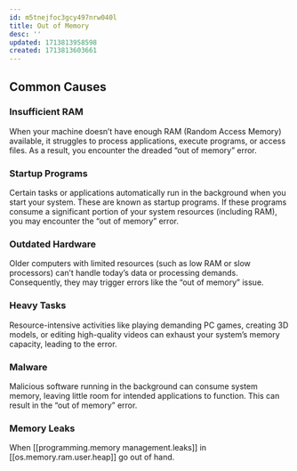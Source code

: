 ```yaml
---
id: m5tnejfoc3gcy497nrw040l
title: Out of Memory
desc: ''
updated: 1713813958598
created: 1713813603661
---
```


## Common Causes 

### Insufficient RAM

When your machine doesn’t have enough RAM (Random Access Memory) available, it struggles to process applications, execute programs, or access files. As a result, you encounter the dreaded “out of memory” error.

### Startup Programs

Certain tasks or applications automatically run in the background when you start your system. These are known as startup programs. If these programs consume a significant portion of your system resources (including RAM), you may encounter the “out of memory” error.

### Outdated Hardware

Older computers with limited resources (such as low RAM or slow processors) can’t handle today’s data or processing demands. Consequently, they may trigger errors like the “out of memory” issue.

### Heavy Tasks

Resource-intensive activities like playing demanding PC games, creating 3D models, or editing high-quality videos can exhaust your system’s memory capacity, leading to the error.

### Malware

Malicious software running in the background can consume system memory, leaving little room for intended applications to function. This can result in the “out of memory” error.

### Memory Leaks

When [[programming.memory management.leaks]] in [[os.memory.ram.user.heap]] go out of hand.